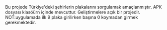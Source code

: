 Bu projede Türkiye'deki şehirlerin plakalarını sorgulamak amaçlanmıştır. 
APK dosyası klasöürn içinde mevcuttur. 
Geliştirmelere açık bir projedir. 
NOT:uygulamada ilk 9 plaka girilirken başına 0 koymadan girmek gerekmektedir.
